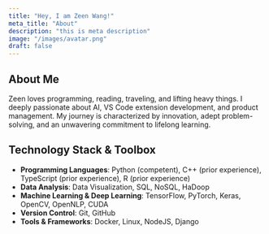```yaml
---
title: "Hey, I am Zeen Wang!"
meta_title: "About"
description: "this is meta description"
image: "/images/avatar.png"
draft: false
---
```


## About Me

Zeen loves programming, reading, traveling, and lifting heavy things. I deeply passionate about AI, VS Code extension development, and product management. My journey is characterized by innovation, adept problem-solving, and an unwavering commitment to lifelong learning.

## Technology Stack & Toolbox

- **Programming Languages**: Python (competent), C++ (prior experience), TypeScript (prior experience), R (prior experience)
- **Data Analysis**: Data Visualization, SQL, NoSQL, HaDoop
- **Machine Learning & Deep Learning**: TensorFlow, PyTorch, Keras, OpenCV, OpenNLP, CUDA
- **Version Control**: Git, GitHub
- **Tools & Frameworks**: Docker, Linux, NodeJS, Django
